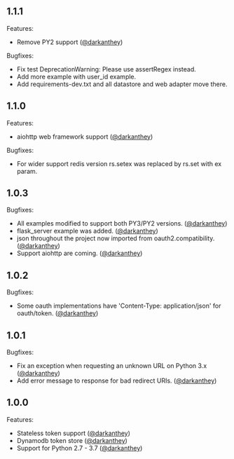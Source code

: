 ## 1.1.1

Features:

  - Remove PY2 support ([@darkanthey][])

Bugfixes:

  - Fix test DeprecationWarning: Please use assertRegex instead.
  - Add more example with user_id example.
  - Add requirements-dev.txt and all datastore and web adapter move there.

## 1.1.0

Features:

  - aiohttp web framework support ([@darkanthey][])

Bugfixes:

  - For wider support redis version rs.setex was replaced by rs.set with ex param.

## 1.0.3

Bugfixes:

  - All examples modified to support both PY3/PY2 versions. ([@darkanthey][])
  - flask_server example was added. ([@darkanthey][])
  - json throughout the project now imported from oauth2.compatibility. ([@darkanthey][])
  - Support aiohttp are coming. ([@darkanthey][])

## 1.0.2

Bugfixes:

  - Some oauth implementations have 'Content-Type: application/json' for oauth/token. ([@darkanthey][])

## 1.0.1

Bugfixes:

  - Fix an exception when requesting an unknown URL on Python 3.x ([@darkanthey][])
  - Add error message to response for bad redirect URIs. ([@darkanthey][])

## 1.0.0

Features:

  - Stateless token support ([@darkanthey][])
  - Dynamodb token store ([@darkanthey][])
  - Support for Python 2.7 - 3.7 ([@darkanthey][])

[@darkanthey]: https://github.com/darkanthey
